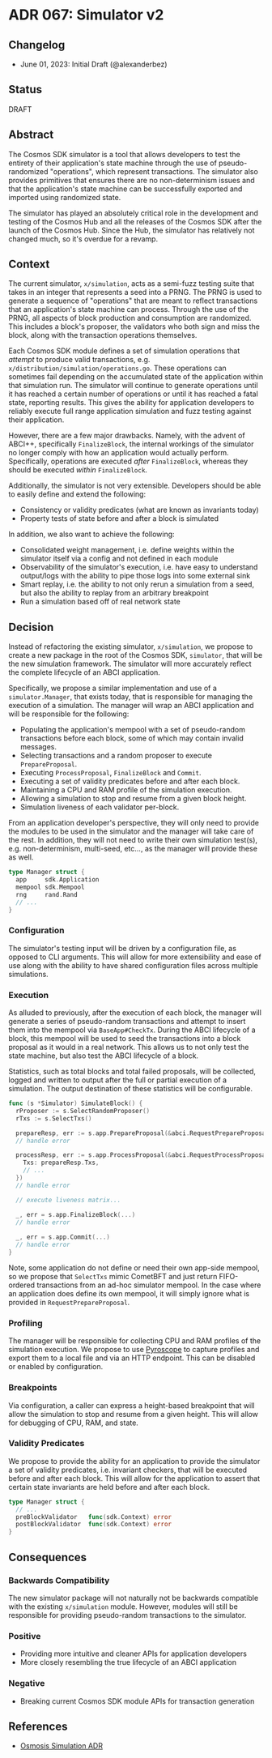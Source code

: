# ADR 067: Simulator v2

## Changelog

* June 01, 2023: Initial Draft (@alexanderbez)

## Status

DRAFT

## Abstract

The Cosmos SDK simulator is a tool that allows developers to test the entirety
of their application's state machine through the use of pseudo-randomized "operations",
which represent transactions. The simulator also provides primitives that ensures
there are no non-determinism issues and that the application's state machine can
be successfully exported and imported using randomized state.

The simulator has played an absolutely critical role in the development and testing
of the Cosmos Hub and all the releases of the Cosmos SDK after the launch of the
Cosmos Hub. Since the Hub, the simulator has relatively not changed much, so it's
overdue for a revamp.

## Context

The current simulator, `x/simulation`, acts as a semi-fuzz testing suite that takes
in an integer that represents a seed into a PRNG. The PRNG is used to generate a
sequence of "operations" that are meant to reflect transactions that an application's
state machine can process. Through the use of the PRNG, all aspects of block production
and consumption are randomized. This includes a block's proposer, the validators
who both sign and miss the block, along with the transaction operations themselves.

Each Cosmos SDK module defines a set of simulation operations that _attempt_ to
produce valid transactions, e.g. `x/distribution/simulation/operations.go`. These
operations can sometimes fail depending on the accumulated state of the application
within that simulation run. The simulator will continue to generate operations
until it has reached a certain number of operations or until it has reached a
fatal state, reporting results. This gives the ability for application developers
to reliably execute full range application simulation and fuzz testing against
their application.

However, there are a few major drawbacks. Namely, with the advent of ABCI++, specifically
`FinalizeBlock`, the internal workings of the simulator no longer comply with how
an application would actually perform. Specifically, operations are executed
_after_ `FinalizeBlock`, whereas they should be executed _within_ `FinalizeBlock`.

Additionally, the simulator is not very extensible. Developers should be able to
easily define and extend the following:

* Consistency or validity predicates (what are known as invariants today)
* Property tests of state before and after a block is simulated

In addition, we also want to achieve the following:

* Consolidated weight management, i.e. define weights within the simulator itself
  via a config and not defined in each module
* Observability of the simulator's execution, i.e. have easy to understand output/logs
  with the ability to pipe those logs into some external sink
* Smart replay, i.e. the ability to not only rerun a simulation from a seed, but
  also the ability to replay from an arbitrary breakpoint
* Run a simulation based off of real network state

## Decision

Instead of refactoring the existing simulator, `x/simulation`, we propose to create
a new package in the root of the Cosmos SDK, `simulator`, that will be the new
simulation framework. The simulator will more accurately reflect the complete
lifecycle of an ABCI application.

Specifically, we propose a similar implementation and use of a `simulator.Manager`,
that exists today, that is responsible for managing the execution of a simulation.
The manager will wrap an ABCI application and will be responsible for the following:

* Populating the application's mempool with a set of pseudo-random transactions
  before each block, some of which may contain invalid messages.
* Selecting transactions and a random proposer to execute `PrepareProposal`.
* Executing `ProcessProposal`, `FinalizeBlock` and `Commit`.
* Executing a set of validity predicates before and after each block.
* Maintaining a CPU and RAM profile of the simulation execution.
* Allowing a simulation to stop and resume from a given block height.
* Simulation liveness of each validator per-block.

From an application developer's perspective, they will only need to provide the
modules to be used in the simulator and the manager will take care of the rest.
In addition, they will not need to write their own simulation test(s), e.g.
non-determinism, multi-seed, etc..., as the manager will provide these as well.

```go
type Manager struct {
  app     sdk.Application
  mempool sdk.Mempool
  rng     rand.Rand
  // ...
}
```

### Configuration

The simulator's testing input will be driven by a configuration file, as opposed
to CLI arguments. This will allow for more extensibility and ease of use along with
the ability to have shared configuration files across multiple simulations.

### Execution

As alluded to previously, after the execution of each block, the manager will
generate a series of pseudo-random transactions and attempt to insert them into
the mempool via `BaseApp#CheckTx`. During the ABCI lifecycle of a block, this
mempool will be used to seed the transactions into a block proposal as it would
in a real network. This allows us to not only test the state machine, but also
test the ABCI lifecycle of a block.

Statistics, such as total blocks and total failed proposals, will be collected,
logged and written to output after the full or partial execution of a simulation.
The output destination of these statistics will be configurable.

```go
func (s *Simulator) SimulateBlock() {
  rProposer := s.SelectRandomProposer()
  rTxs := s.SelectTxs()

  prepareResp, err := s.app.PrepareProposal(&abci.RequestPrepareProposal{Txs: rTxs})
  // handle error

  processResp, err := s.app.ProcessProposal(&abci.RequestProcessProposal{
    Txs: prepareResp.Txs,
    // ...
  })
  // handle error

  // execute liveness matrix...

  _, err = s.app.FinalizeBlock(...)
  // handle error
  
  _, err = s.app.Commit(...)
  // handle error
}
```

Note, some application do not define or need their own app-side mempool, so we
propose that `SelectTxs` mimic CometBFT and just return FIFO-ordered transactions
from an ad-hoc simulator mempool. In the case where an application does define
its own mempool, it will simply ignore what is provided in `RequestPrepareProposal`.

### Profiling

The manager will be responsible for collecting CPU and RAM profiles of the simulation
execution. We propose to use [Pyroscope](https://pyroscope.io/docs/golang/) to
capture profiles and export them to a local file and via an HTTP endpoint. This
can be disabled or enabled by configuration.

### Breakpoints

Via configuration, a caller can express a height-based breakpoint that will allow
the simulation to stop and resume from a given height. This will allow for debugging
of CPU, RAM, and state.

### Validity Predicates

We propose to provide the ability for an application to provide the simulator a
set of validity predicates, i.e. invariant checkers, that will be executed before
and after each block. This will allow for the application to assert that certain
state invariants are held before and after each block.

```go
type Manager struct {
  // ...
  preBlockValidator   func(sdk.Context) error
  postBlockValidator  func(sdk.Context) error
}
```

## Consequences

### Backwards Compatibility

The new simulator package will not naturally not be backwards compatible with the
existing `x/simulation` module. However, modules will still be responsible for
providing pseudo-random transactions to the simulator.

### Positive

* Providing more intuitive and cleaner APIs for application developers
* More closely resembling the true lifecycle of an ABCI application

### Negative

* Breaking current Cosmos SDK module APIs for transaction generation

## References

* [Osmosis Simulation ADR](https://github.com/osmosis-labs/osmosis/blob/main/simulation/ADR.md)
